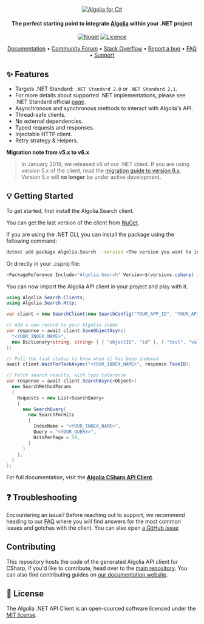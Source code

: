 
<p align="center">
  <a href="https://www.algolia.com">
    <img alt="Algolia for C#" src="https://user-images.githubusercontent.com/22633119/59595424-10d10880-90f6-11e9-9303-823f70b39d6c.png" >
  </a>

<h4 align="center">The perfect starting point to integrate <a href="https://algolia.com" target="_blank">Algolia</a> within your .NET project</h4>

<p align="center">
  <a href="https://www.nuget.org/packages/Algolia.Search/"><img src="https://img.shields.io/nuget/v/Algolia.Search.svg?style=flat-square" alt="Nuget"></img></a>
  <a href="https://opensource.org/licenses/MIT"><img src="https://img.shields.io/badge/License-MIT-yellow.svg" alt="Licence"></img></a>
</p>

<p align="center">
  <a href="https://www.algolia.com/doc/libraries/csharp/v7/" target="_blank">Documentation</a>  •
  <a href="https://discourse.algolia.com" target="_blank">Community Forum</a>  •
  <a href="http://stackoverflow.com/questions/tagged/algolia" target="_blank">Stack Overflow</a>  •
  <a href="https://github.com/algolia/algoliasearch-client-csharp/issues" target="_blank">Report a bug</a>  •
  <a href="https://www.algolia.com/doc/api-client/troubleshooting/faq/csharp/" target="_blank">FAQ</a>  •
  <a href="https://alg.li/support" target="_blank">Support</a>
</p>

## ✨ Features

* Targets .NET Standard: `.NET Standard 2.0` or `.NET Standard 2.1`.
* For more details about supported .NET implementations, please see .NET Standard official [page](https://docs.microsoft.com/en-us/dotnet/standard/net-standard?tabs=net-standard-2-1).
* Asynchronous and synchronous methods to interact with Algolia's API.
* Thread-safe clients.
* No external dependencies.
* Typed requests and responses.
* Injectable HTTP client.
* Retry strategy & Helpers.

**Migration note from v5.x to v6.x**

> In January 2019, we released v6 of our .NET client. If you are using version 5.x of the client, read the [migration guide to version 6.x](https://www.algolia.com/doc/api-client/getting-started/upgrade-guides/csharp/).
Version 5.x will **no longer** be under active development.

## 💡 Getting Started

To get started, first install the Algolia.Search client.

You can get the last version of the client from [NuGet](https://www.nuget.org/packages/Algolia.Search/).

If you are using the .NET CLI, you can install the package using the following command:

```bash
dotnet add package Algolia.Search --version <The version you want to install>
```

Or directly in your .csproj file:

```csharp
<PackageReference Include="Algolia.Search" Version=${versions.csharp} />
```

You can now import the Algolia API client in your project and play with it.

```csharp
using Algolia.Search.Clients;
using Algolia.Search.Http;

var client = new SearchClient(new SearchConfig("YOUR_APP_ID", "YOUR_API_KEY"));

// Add a new record to your Algolia index
var response = await client.SaveObjectAsync(
  "<YOUR_INDEX_NAME>",
  new Dictionary<string, string> { { "objectID", "id" }, { "test", "val" } }
);

// Poll the task status to know when it has been indexed
await client.WaitForTaskAsync("<YOUR_INDEX_NAME>", response.TaskID);

// Fetch search results, with typo tolerance
var response = await client.SearchAsync<Object>(
  new SearchMethodParams
  {
    Requests = new List<SearchQuery>
    {
      new SearchQuery(
        new SearchForHits
        {
          IndexName = "<YOUR_INDEX_NAME>",
          Query = "<YOUR_QUERY>",
          HitsPerPage = 50,
        }
      )
    },
  }
);
```

For full documentation, visit the **[Algolia CSharp API Client](https://www.algolia.com/doc/libraries/csharp/)**.

## ❓ Troubleshooting

Encountering an issue? Before reaching out to support, we recommend heading to our [FAQ](https://www.algolia.com/doc/api-client/troubleshooting/faq/csharp/) where you will find answers for the most common issues and gotchas with the client. You can also open [a GitHub issue](https://github.com/algolia/api-clients-automation/issues/new?assignees=&labels=&projects=&template=Bug_report.md)

## Contributing

This repository hosts the code of the generated Algolia API client for CSharp, if you'd like to contribute, head over to the [main repository](https://github.com/algolia/api-clients-automation). You can also find contributing guides on [our documentation website](https://api-clients-automation.netlify.app/docs/introduction).

## 📄 License

The Algolia .NET API Client is an open-sourced software licensed under the [MIT license](LICENSE).

